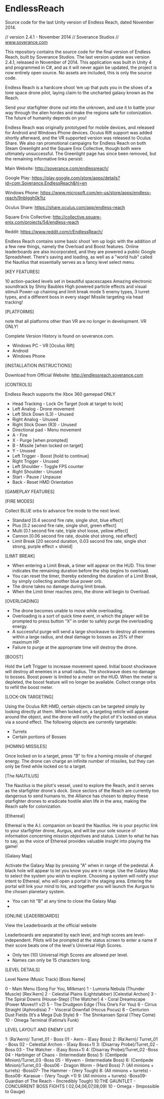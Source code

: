 # EndlessReach
Source code for the last Unity version of Endless Reach, dated November 2014.

// version 2.4.1  -  November 2014
// Soverance Studios
// www.soverance.com

This repository contains the source code for the final version of Endless Reach, built by Soverance Studios. The last version update was version 2.4.1, released in November of 2014. This application was built in Unity 4 and programmed in C#, and as it will never again be updated, the project is now entirely open source. No assets are included, this is only the source code.

Endless Reach is a hardcore shoot ‘em up that puts you in the shoes of a lone space drone pilot, laying claim to the uncharted galaxy known as the Reach.

Send your starfighter drone out into the unknown, and use it to battle your way through the alien hordes and make the regions safe for colonization. The future of humanity depends on you!

Endless Reach was originally prototyped for mobile devices, and released for Android and Windows Phone devices. Oculus Rift support was added shortly afterward, and the VR supported version was released to Oculus Share. We also ran promotional campaigns for Endless Reach on both Steam Greenlight and the Square Enix Collective, though both were ultimately unsuccessful. The Greenlight page has since been removed, but the remaining informative links persist:

Main Website:  http://soverance.com/endlessreach/

Google Play:  https://play.google.com/store/apps/details?id=com.Soverance.EndlessReach&hl=en

Windows Phone:  https://www.microsoft.com/en-us/store/apps/endless-reach/9nblggh0k1tz

Oculus Share:  https://share.oculus.com/app/endless-reach

Square Enix Collective:  http://collective.square-enix.com/projects/54/endless-reach

Reddit:  https://www.reddit.com/r/EndlessReach/

Endless Reach contains some basic shoot 'em up logic with the addition of a few new things, namely the Overload and Boost features. Online leaderboards are also incorporated, and they are powered a public Google Spreadsheet. There's saving and loading, as well as a "world hub" called the Nautilus that essentially serves as a fancy level select menu.

[KEY FEATURES]

10 action-packed levels set in beautiful spacescapes
Amazing electronic soundtrack by Shiny Baubles
High powered particle effects and visual stimuli
Power-up chaining and limit break mode
5 enemy types, 3 turret types, and a different boss in every stage!
Missile targeting via head tracking!

[PLATFORMS]

note that all platforms other than VR are no longer in development. VR ONLY!

Complete Version History is found on soverance.com.

* Windows PC - VR [Oculus Rift]
* Android
* Windows Phone
 

[INSTALLATION INSTRUCTIONS]

Download from Official Website: http://endlessreach.soverance.com

[CONTROLS]

Endless Reach supports the Xbox 360 gamepad ONLY

* Head Tracking - Lock On Target [look at target to lock]
* Left Analog - Drone movement
* Left Stick Down (L3) - Unused
* Right Analog - Unused
* Right Stick Down (R3) - Unused
* Directional pad - Menu movement
* A - Fire
* X - Purge [when prompted]
* B - Missile [when locked on target]
* Y - Unused
* Left Trigger - Boost [hold to continue]
* Right Trigger - Unused
* Left Shoulder - Toggle FPS counter
* Right Shoulder - Unused
* Start - Pause / Unpause
* Back - Reset HMD Orientation

[GAMEPLAY FEATURES]

[FIRE MODES]

Collect BLUE orbs to advance fire mode to the next level.

* Standard [0.4 second fire rate, single shot, blue effect]
* Plus [0.2 second fire rate, single shot, green effect]
* Multi [0.1 second fire rate, triple shot loose, yellow effect]
* Cannon [0.06 second fire rate, double shot strong, red effect]
* Limit Break [20 second duration, 0.03 second fire rate, single shot strong, purple effect + shield]

[LIMIT BREAK]

* When entering a Limit Break, a timer will appear on the HUD. This timer indicates the remaining duration before the ship begins to overload.
* You can reset the timer, thereby extending the duration of a Limit Break, by simply collecting another blue power orb.
* The drone takes no damage during limit break.
* When the Limit timer reaches zero, the drone will begin to Overload.

[OVERLOADING]

* The drone becomes unable to move while overloading.
* Overloading is a sort of quick time event, in which the player will be prompted to press button “X” in order to safely purge the overloading energy.
* A successful purge will send a large shockwave to destroy all enemies within a large radius, and deal damage to bosses as 25% of their maximum HP.
* Failure to purge at the appropriate time will destroy the drone.

[BOOST]

Hold the Left Trigger to increase movement speed. Initial boost shockwave will destroy all enemies in a small radius. The shockwave does no damage to bosses. Boost power is limited to a meter on the HUD. When the meter is depleted, the boost feature will no longer be available. Collect orange orbs to refill the boost meter.

[LOCK-ON TARGETING]

Using the Oculus Rift HMD, certain objects can be targeted simply by looking directly at them. When locked on, a targeting reticle will appear around the object, and the drone will notify the pilot of it's locked on status via a sound effect. The following objects are currently targetable:

* Turrets
* Certain portions of Bosses

[HOMING MISSILES]

Once locked on to a target, press "B" to fire a homing missile of charged energy. The drone can charge an infinite number of missiles, but they can only be fired while locked on to a target.

[The NAUTILUS]

The Nautilus is the pilot's vessel, used to explore the Reach, and it serves as the starfighter drone's dock. Since sectors of the Reach are currently too dangerous to send humans to, the Alliance has chosen to deploy these starfighter drones to eradicate hostile alien life in the area, making the Reach safe for colonization.

[Ethereal]

Ethereal is the A.I. companion on board the Nautilus. He is your psychic link to your starfighter drone, Aurgus, and will be your sole source of information concerning mission objectives and status. Listen to what he has to say, as the voice of Ethereal provides valuable insight into playing the game!

[Galaxy Map]

Activate the Galaxy Map by pressing "A" when in range of the pedestal. A black hole will appear to let you know you are in range. Use the Galaxy Map to select the system you wish to explore. Choosing a system will notify your intent to Ethereal, who will open a portal in the staging area. Entering the portal will link your mind to his, and together you will launch the Aurgus to the chosen planetary system.

* You can hit "B" at any time to close the Galaxy Map
* 
[ONLINE LEADERBOARDS]

View the Leaderboards at the official website

Leaderboards are separated by each level, and high scores are level-independent. Pilots will be prompted at the status screen to enter a name if their score beats one of the level's Universal High Scores.

* Only ten (10) Universal High Scores are allowed per level.
* Names can only be 15 characters long.

[LEVEL DETAILS]

Level Name (Music Track) [Boss Name]

0 - Main Menu (Song For You, Milkman)
1 - Lumoria Nebula (Thunder Muscle) [Rex'Aern]
2 - Celestial Plains (Lightstabber) [Celestial Archon]
3 - The Spiral Downs (House-Step) [The Watcher]
4 - Coral Dreamscape (Power Moves!!! v2)
5 - The Drudgeon Edge (This One’s For You)
6 - Cirrus Straight (Aphrodisia)
7 - Visceral Downfall (Hocus Pocus)
8 - Centurion Dust Fields (It’s a Mega Dub Style)
9 - The Shinkansen Spiral (They Come)
10 - Omega Terminal (Fatima’s Funk)

LEVEL LAYOUT AND ENEMY LIST

1: (Ra'Aern)/ Turret_01 - Boss 01 - Aern - (Easy Boss)
2: (Ra'Aern)/ Turret_01 - Boss 02 - Celestial Archon - (Easy Boss+1)
3: (Disarray Probe)/Turret_02 -Boss 03 - The Watcher - (Easy Boss+1)
4: (Disarray Probe)/Turret_02 -Boss 04 - Harbinger of Chaos - (Intermediate Boss)
5: (Centipede Minion)/Turret_03 -Boss 05 - Wyvern - (Intermediate Boss)
6: (Centipede Minion)/Turret_03 -Boss06 - Dragon Worm - (Hard Boss)
7: (All minions + turrets) -Boss07- The Hammer - (Very Tough)
8: (All minions + turrets) -Boss08- Karasue - (Very Tough +1)
9: (All minions + turrets) -Boss09- Guardian of The Reach - (Incredibly Tough)
10:THE GAUNTLET - CONCURRENT BOSS FIGHTS ( 02,04,06,07,08,09) 10 - Omega - (Impossible to Gauge)



